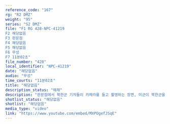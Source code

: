 ```yaml
---
reference_code: "167"
rg: "R2 DMZ"
weight: "95"
series: "S2 DMZ"
file: "F1 RG 428-NPC-41219
F2 해당없음 
F3 판문점 
F4 해당없음 
F5 해당없음
F6 무성 
F7 11분02초"
file_number: "428"
local_identifier: "NPC-41219"
date: "해당없음"
audio: "무성"
time_courts: "11분02초"
title: "해당없음"
description_status: "해제"
description: "판문점에서 북한군 기자들이 카메라를 들고 촬영하는 장면, 미군이 북한군을 촬영하는 장면이 나온다. 회의장 안을 촬영하는 북한과 미군들이 보이고, 판문각과 이동하는 북한군 모습 등이 이어진다. 전시된 각종 탄창과 총 등이 나온다."
shotlist_status: "해당없음"
shotlist: "해당없음"
media_type: "video"
link: "https://www.youtube.com/embed/MXPOgefJSqE"
---
```

